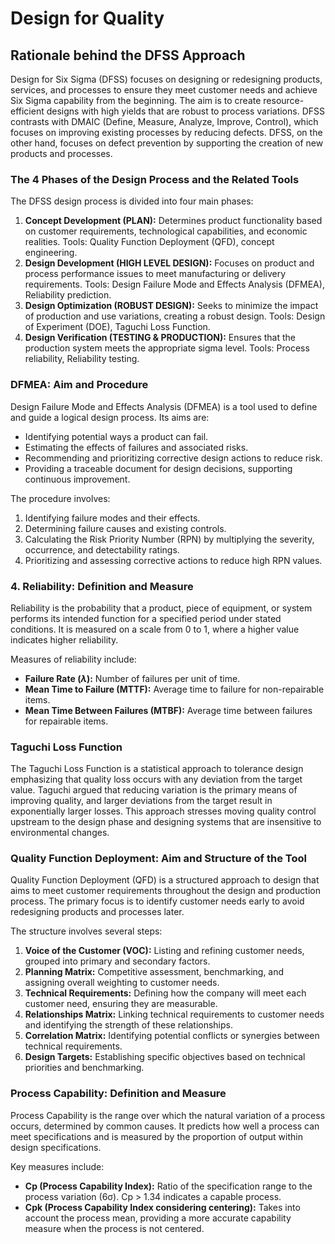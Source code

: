 # Design for Quality

## Rationale behind the DFSS Approach

Design for Six Sigma (DFSS) focuses on designing or redesigning products, services, and processes to ensure they meet customer needs and achieve Six Sigma capability from the beginning. The aim is to create resource-efficient designs with high yields that are robust to process variations. DFSS contrasts with DMAIC (Define, Measure, Analyze, Improve, Control), which focuses on improving existing processes by reducing defects. DFSS, on the other hand, focuses on defect prevention by supporting the creation of new products and processes.

### The 4 Phases of the Design Process and the Related Tools

The DFSS design process is divided into four main phases:

1. **Concept Development (PLAN):** Determines product functionality based on customer requirements, technological capabilities, and economic realities. Tools: Quality Function Deployment (QFD), concept engineering.
2. **Design Development (HIGH LEVEL DESIGN):** Focuses on product and process performance issues to meet manufacturing or delivery requirements. Tools: Design Failure Mode and Effects Analysis (DFMEA), Reliability prediction.
3. **Design Optimization (ROBUST DESIGN):** Seeks to minimize the impact of production and use variations, creating a robust design. Tools: Design of Experiment (DOE), Taguchi Loss Function.
4. **Design Verification (TESTING & PRODUCTION):** Ensures that the production system meets the appropriate sigma level. Tools: Process reliability, Reliability testing.

### DFMEA: Aim and Procedure

Design Failure Mode and Effects Analysis (DFMEA) is a tool used to define and guide a logical design process. Its aims are:

- Identifying potential ways a product can fail.
- Estimating the effects of failures and associated risks.
- Recommending and prioritizing corrective design actions to reduce risk.
- Providing a traceable document for design decisions, supporting continuous improvement.

The procedure involves:

1. Identifying failure modes and their effects.
2. Determining failure causes and existing controls.
3. Calculating the Risk Priority Number (RPN) by multiplying the severity, occurrence, and detectability ratings.
4. Prioritizing and assessing corrective actions to reduce high RPN values.

### 4. Reliability: Definition and Measure

Reliability is the probability that a product, piece of equipment, or system performs its intended function for a specified period under stated conditions. It is measured on a scale from 0 to 1, where a higher value indicates higher reliability.

Measures of reliability include:

- **Failure Rate ($\lambda$):** Number of failures per unit of time.
- **Mean Time to Failure (MTTF):** Average time to failure for non-repairable items.
- **Mean Time Between Failures (MTBF):** Average time between failures for repairable items.

### Taguchi Loss Function

The Taguchi Loss Function is a statistical approach to tolerance design emphasizing that quality loss occurs with any deviation from the target value. Taguchi argued that reducing variation is the primary means of improving quality, and larger deviations from the target result in exponentially larger losses. This approach stresses moving quality control upstream to the design phase and designing systems that are insensitive to environmental changes.

### Quality Function Deployment: Aim and Structure of the Tool

Quality Function Deployment (QFD) is a structured approach to design that aims to meet customer requirements throughout the design and production process. The primary focus is to identify customer needs early to avoid redesigning products and processes later.

The structure involves several steps:

1. **Voice of the Customer (VOC):** Listing and refining customer needs, grouped into primary and secondary factors.
2. **Planning Matrix:** Competitive assessment, benchmarking, and assigning overall weighting to customer needs.
3. **Technical Requirements:** Defining how the company will meet each customer need, ensuring they are measurable.
4. **Relationships Matrix:** Linking technical requirements to customer needs and identifying the strength of these relationships.
5. **Correlation Matrix:** Identifying potential conflicts or synergies between technical requirements.
6. **Design Targets:** Establishing specific objectives based on technical priorities and benchmarking.

### Process Capability: Definition and Measure

Process Capability is the range over which the natural variation of a process occurs, determined by common causes. It predicts how well a process can meet specifications and is measured by the proportion of output within design specifications.

Key measures include:

- **Cp (Process Capability Index):** Ratio of the specification range to the process variation (6σ). Cp > 1.34 indicates a capable process.
- **Cpk (Process Capability Index considering centering):** Takes into account the process mean, providing a more accurate capability measure when the process is not centered.
